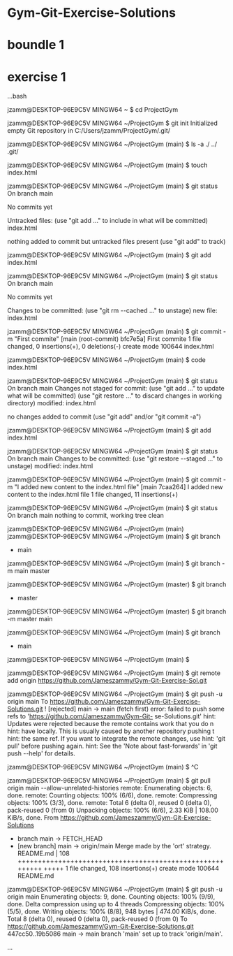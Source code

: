 # Gym-Git-Exercise-Solutions

# boundle 1

# exercise 1

...bash

jzamm@DESKTOP-96E9C5V MINGW64 ~
$ cd ProjectGym

jzamm@DESKTOP-96E9C5V MINGW64 ~/ProjectGym
$ git init
Initialized empty Git repository in C:/Users/jzamm/ProjectGym/.git/

jzamm@DESKTOP-96E9C5V MINGW64 ~/ProjectGym (main)
$ ls -a
./ ../ .git/

jzamm@DESKTOP-96E9C5V MINGW64 ~/ProjectGym (main)
$ touch index.html

jzamm@DESKTOP-96E9C5V MINGW64 ~/ProjectGym (main)
$ git status
On branch main

No commits yet

Untracked files:
(use "git add <file>..." to include in what will be committed)
index.html

nothing added to commit but untracked files present (use "git add" to track)

jzamm@DESKTOP-96E9C5V MINGW64 ~/ProjectGym (main)
$ git add index.html

jzamm@DESKTOP-96E9C5V MINGW64 ~/ProjectGym (main)
$ git status
On branch main

No commits yet

Changes to be committed:
(use "git rm --cached <file>..." to unstage)
new file: index.html

jzamm@DESKTOP-96E9C5V MINGW64 ~/ProjectGym (main)
$ git commit -m "First commite"
[main (root-commit) bfc7e5a] First commite
1 file changed, 0 insertions(+), 0 deletions(-)
create mode 100644 index.html

jzamm@DESKTOP-96E9C5V MINGW64 ~/ProjectGym (main)
$ code index.html

jzamm@DESKTOP-96E9C5V MINGW64 ~/ProjectGym (main)
$ git status
On branch main
Changes not staged for commit:
(use "git add <file>..." to update what will be committed)
(use "git restore <file>..." to discard changes in working directory)
modified: index.html

no changes added to commit (use "git add" and/or "git commit -a")

jzamm@DESKTOP-96E9C5V MINGW64 ~/ProjectGym (main)
$ git add index.html

jzamm@DESKTOP-96E9C5V MINGW64 ~/ProjectGym (main)
$ git status
On branch main
Changes to be committed:
(use "git restore --staged <file>..." to unstage)
modified: index.html

jzamm@DESKTOP-96E9C5V MINGW64 ~/ProjectGym (main)
$ git commit -m "I added new content to the index.html file"
[main 7caa264] I added new content to the index.html file
1 file changed, 11 insertions(+)

jzamm@DESKTOP-96E9C5V MINGW64 ~/ProjectGym (main)
$ git status
On branch main
nothing to commit, working tree clean

jzamm@DESKTOP-96E9C5V MINGW64 ~/ProjectGym (main)
jzamm@DESKTOP-96E9C5V MINGW64 ~/ProjectGym (main)
$ git branch

- main

jzamm@DESKTOP-96E9C5V MINGW64 ~/ProjectGym (main)
$ git branch -m main master

jzamm@DESKTOP-96E9C5V MINGW64 ~/ProjectGym (master)
$ git branch

- master

jzamm@DESKTOP-96E9C5V MINGW64 ~/ProjectGym (master)
$ git branch -m master main

jzamm@DESKTOP-96E9C5V MINGW64 ~/ProjectGym (main)
$ git branch

- main

jzamm@DESKTOP-96E9C5V MINGW64 ~/ProjectGym (main)
$

jzamm@DESKTOP-96E9C5V MINGW64 ~/ProjectGym (main)
$ git remote add origin https://github.com/Jameszammy/Gym-Git-Exercise-Sol.git

jzamm@DESKTOP-96E9C5V MINGW64 ~/ProjectGym (main)
$ git push -u origin main
To https://github.com/Jameszammy/Gym-Git-Exercise-Solutions.git
! [rejected] main -> main (fetch first)
error: failed to push some refs to 'https://github.com/Jameszammy/Gym-Git-
se-Solutions.git'
hint: Updates were rejected because the remote contains work that you do n
hint: have locally. This is usually caused by another repository pushing t
hint: the same ref. If you want to integrate the remote changes, use
hint: 'git pull' before pushing again.
hint: See the 'Note about fast-forwards' in 'git push --help' for details.

jzamm@DESKTOP-96E9C5V MINGW64 ~/ProjectGym (main)
$ ^C

jzamm@DESKTOP-96E9C5V MINGW64 ~/ProjectGym (main)
$ git pull origin main --allow-unrelated-histories
remote: Enumerating objects: 6, done.
remote: Counting objects: 100% (6/6), done.
remote: Compressing objects: 100% (3/3), done.
remote: Total 6 (delta 0), reused 0 (delta 0), pack-reused 0 (from 0)
Unpacking objects: 100% (6/6), 2.33 KiB | 108.00 KiB/s, done.
From https://github.com/Jameszammy/Gym-Git-Exercise-Solutions

- branch main -> FETCH_HEAD
- [new branch] main -> origin/main
  Merge made by the 'ort' strategy.
  README.md | 108 +++++++++++++++++++++++++++++++++++++++++++++++++++++++++
  +++++
  1 file changed, 108 insertions(+)
  create mode 100644 README.md

jzamm@DESKTOP-96E9C5V MINGW64 ~/ProjectGym (main)
$ git push -u origin main
Enumerating objects: 9, done.
Counting objects: 100% (9/9), done.
Delta compression using up to 4 threads
Compressing objects: 100% (5/5), done.
Writing objects: 100% (8/8), 948 bytes | 474.00 KiB/s, done.
Total 8 (delta 0), reused 0 (delta 0), pack-reused 0 (from 0)
To https://github.com/Jameszammy/Gym-Git-Exercise-Solutions.git
447cc50..19b5086 main -> main
branch 'main' set up to track 'origin/main'.

...
